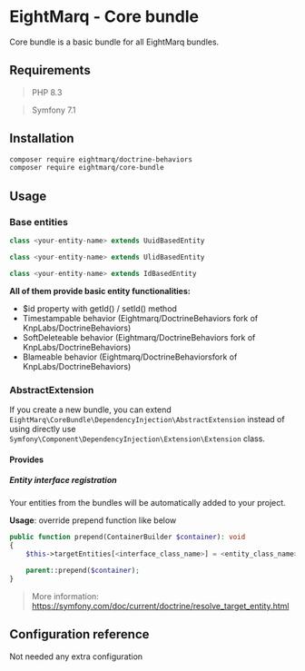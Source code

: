 # EightMarq - Core bundle

Core bundle is a basic bundle for all EightMarq bundles.

## Requirements

> PHP 8.3

> Symfony 7.1

## Installation

```bash
composer require eightmarq/doctrine-behaviors
composer require eightmarq/core-bundle
```

## Usage

### Base entities

```php
class <your-entity-name> extends UuidBasedEntity
```

```php
class <your-entity-name> extends UlidBasedEntity
```

```php
class <your-entity-name> extends IdBasedEntity
```

**All of them provide basic entity functionalities:**

* $id property with getId() / setId() method
* Timestampable behavior (Eightmarq/DoctrineBehaviors fork of KnpLabs/DoctrineBehaviors)
* SoftDeleteable behavior (Eightmarq/DoctrineBehaviors fork of KnpLabs/DoctrineBehaviors)
* Blameable behavior (Eightmarq/DoctrineBehaviorsfork of KnpLabs/DoctrineBehaviors)

### AbstractExtension

If you create a new bundle, you can extend `EightMarq\CoreBundle\DependencyInjection\AbstractExtension`
instead of using directly use `Symfony\Component\DependencyInjection\Extension\Extension` class.

#### Provides

##### Entity interface registration

Your entities from the bundles will be automatically added to your project.

**Usage**: override prepend function like below

```php
public function prepend(ContainerBuilder $container): void
{
    $this->targetEntities[<interface_class_name>] = <entity_class_name>;

    parent::prepend($container);
}
```

> More information: https://symfony.com/doc/current/doctrine/resolve_target_entity.html

## Configuration reference

Not needed any extra configuration